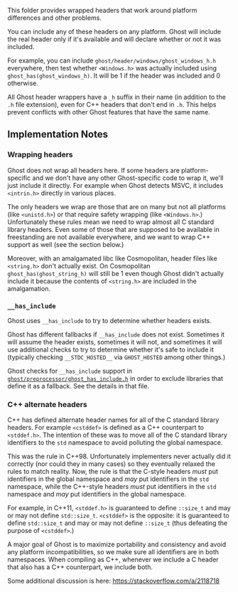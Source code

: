 This folder provides wrapped headers that work around platform differences and other problems.

You can include any of these headers on any platform. Ghost will include the real header only if it's available and will declare whether or not it was included.

For example, you can include `ghost/header/windows/ghost_windows_h.h` everywhere, then test whether `<Windows.h>` was actually included using `ghost_has(ghost_windows_h)`. It will be 1 if the header was included and 0 otherwise.

All Ghost header wrappers have a `_h` suffix in their name (in addition to the `.h` file extension), even for C++ headers that don't end in `.h`. This helps prevent conflicts with other Ghost features that have the same name.

## Implementation Notes

### Wrapping headers

Ghost does not wrap all headers here. If some headers are platform-specific and we don't have any other Ghost-specific code to wrap it, we'll just include it directly. For example when Ghost detects MSVC, it includes `<intrin.h>` directly in various places.

The only headers we wrap are those that are on many but not all platforms (like `<unistd.h>`) or that require safety wrapping (like `<Windows.h>`.) Unfortunately these rules mean we need to wrap almost all C standard library headers. Even some of those that are supposed to be available in freestanding are not available everywhere, and we want to wrap C++ support as well (see the section below.)

Moreover, with an amalgamated libc like Cosmopolitan, header files like `<string.h>` don't actually exist. On Cosmopolitan `ghost_has(ghost_string_h)` will still be 1 even though Ghost didn't actually include it because the contents of `<string.h>` are included in the amalgamation.

### `__has_include`

Ghost uses `__has_include` to try to determine whether headers exists.

Ghost has different fallbacks if `__has_include` does not exist. Sometimes it will assume the header exists, sometimes it will not, and sometimes it will use additional checks to try to determine whether it's safe to include it (typically checking `__STDC_HOSTED__` via `GHOST_HOSTED` among other things.)

Ghost checks for `__has_include` support in [`ghost/preprocessor/ghost_has_include.h`](../preprocessor/ghost_has_include.h) in order to exclude libraries that define it as a fallback. See the details in that file.

### C++ alternate headers

C++ has defined alternate header names for all of the C standard library headers. For example `<cstddef>` is defined as a C++ counterpart to `<stddef.h>`. The intention of these was to move all of the C standard library identifiers to the `std` namespace to avoid polluting the global namespace.

This was the rule in C++98. Unfortunately implementers never actually did it correctly (nor could they in many cases) so they eventually relaxed the rules to match reality. Now, the rule is that the C-style headers *must* put identifiers in the global namespace and *may* put identifiers in the `std` namespace, while the C++-style headers *must* put identifiers in the `std` namespace and *may* put identifiers in the global namespace.

For example, in C++11, `<stddef.h>` is guaranteed to define `::size_t` and may or may not define `std::size_t`. `<cstddef>` is the opposite: it is guaranteed to define `std::size_t` and may or may not define `::size_t` (thus defeating the purpose of `<cstddef>`.)

A major goal of Ghost is to maximize portability and consistency and avoid any platform incompatibilities, so we make sure all identifiers are in both namespaces. When compiling as C++, whenever we include a C header that also has a C++ counterpart, we include both.

Some additional discussion is here: https://stackoverflow.com/a/2118718
